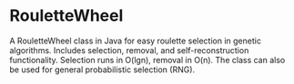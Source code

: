 # RouletteWheel
A RouletteWheel class in Java for easy roulette selection in genetic algorithms. Includes selection, removal, and self-reconstruction functionality. Selection runs in O(lgn), removal in O(n). The class can also be used for general probabilistic selection (RNG).
